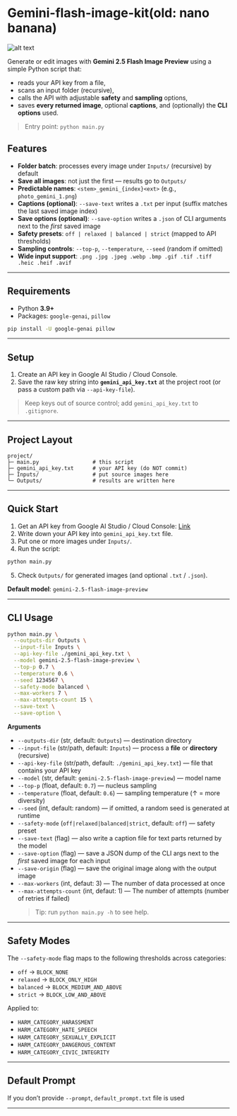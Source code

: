 # Gemini-flash-image-kit(old: nano banana)

![alt text](figure/figure1.png)

Generate or edit images with **Gemini 2.5 Flash Image Preview** using a simple Python script that:

- reads your API key from a file,
- scans an input folder (recursive),
- calls the API with adjustable **safety** and **sampling** options,
- saves **every returned image**, optional **captions**, and (optionally) the **CLI options** used.

> Entry point: `python main.py`

## Features

- **Folder batch**: processes every image under `Inputs/` (recursive) by default
- **Save all images**: not just the first — results go to `Outputs/`
- **Predictable names**: `<stem>_gemini_{index}<ext>` (e.g., `photo_gemini_1.png`)
- **Captions (optional)**: `--save-text` writes a `.txt` per input (suffix matches the last saved image index)
- **Save options (optional)**: `--save-option` writes a `.json` of CLI arguments next to the _first_ saved image
- **Safety presets**: `off | relaxed | balanced | strict` (mapped to API thresholds)
- **Sampling controls**: `--top-p`, `--temperature`, `--seed` (random if omitted)
- **Wide input support**: `.png .jpg .jpeg .webp .bmp .gif .tif .tiff .heic .heif .avif`

---

## Requirements

- Python **3.9+**
- Packages: `google-genai`, `pillow`

```bash
pip install -U google-genai pillow
```

---

## Setup

1. Create an API key in Google AI Studio / Cloud Console.
2. Save the raw key string into **`gemini_api_key.txt`** at the project root (or pass a custom path via `--api-key-file`).

> Keep keys out of source control; add `gemini_api_key.txt` to `.gitignore`.

---

## Project Layout

```
project/
├─ main.py                 # this script
├─ gemini_api_key.txt      # your API key (do NOT commit)
├─ Inputs/                 # put source images here
└─ Outputs/                # results are written here
```

---

## Quick Start

1. Get an API key from Google AI Studio / Cloud Console: [Link](https://console.cloud.google.com/)
2. Write down your API key into `gemini_api_key.txt` file.
3. Put one or more images under `Inputs/`.
4. Run the script:

```bash
python main.py
```

5. Check `Outputs/` for generated images (and optional `.txt` / `.json`).

**Default model**: `gemini-2.5-flash-image-preview`

---

## CLI Usage

```bash
python main.py \
  --outputs-dir Outputs \
  --input-file Inputs \
  --api-key-file ./gemini_api_key.txt \
  --model gemini-2.5-flash-image-preview \
  --top-p 0.7 \
  --temperature 0.6 \
  --seed 1234567 \
  --safety-mode balanced \
  --max-workers 7 \
  --max-attempts-count 15 \
  --save-text \
  --save-option \
```

**Arguments**

- `--outputs-dir` (str, default: `Outputs`) — destination directory
- `--input-file` (str/path, default: `Inputs`) — process a **file** or **directory** (recursive)
- `--api-key-file` (str/path, default: `./gemini_api_key.txt`) — file that contains your API key
- `--model` (str, default: `gemini-2.5-flash-image-preview`) — model name
- `--top-p` (float, default: `0.7`) — nucleus sampling
- `--temperature` (float, default: `0.6`) — sampling temperature (↑ = more diversity)
- `--seed` (int, default: random) — if omitted, a random seed is generated at runtime
- `--safety-mode` (`off|relaxed|balanced|strict`, default: `off`) — safety preset
- `--save-text` (flag) — also write a caption file for text parts returned by the model
- `--save-option` (flag) — save a JSON dump of the CLI args next to the _first_ saved image for each input
- `--save-origin` (flag) — save the original image along with the output image
- `--max-workers` (int, defaut: 3) — The number of data processed at once
- `--max-attempts-count` (int, defaut: 1) — The number of attempts (number of retries if failed)
  > Tip: run `python main.py -h` to see help.

---

## Safety Modes

The `--safety-mode` flag maps to the following thresholds across categories:

- `off` → `BLOCK_NONE`
- `relaxed` → `BLOCK_ONLY_HIGH`
- `balanced` → `BLOCK_MEDIUM_AND_ABOVE`
- `strict` → `BLOCK_LOW_AND_ABOVE`

Applied to:

- `HARM_CATEGORY_HARASSMENT`
- `HARM_CATEGORY_HATE_SPEECH`
- `HARM_CATEGORY_SEXUALLY_EXPLICIT`
- `HARM_CATEGORY_DANGEROUS_CONTENT`
- `HARM_CATEGORY_CIVIC_INTEGRITY`

---

## Default Prompt

If you don’t provide `--prompt`, `default_prompt.txt` file is used

---
